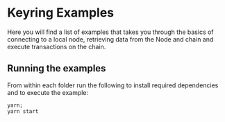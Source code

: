 # Keyring Examples

Here you will find a list of examples that takes you through the basics of connecting to a local node, retrieving data from the Node and chain and execute transactions on the chain.

## Running the examples

From within each folder run the following to install required dependencies and to execute the example:
```shell
yarn;
yarn start
```

